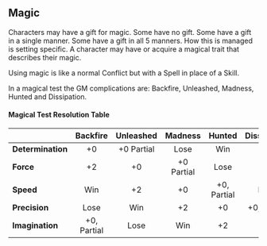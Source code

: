 ## Magic

Characters may have a gift for magic. Some have no gift. Some have a gift in a single manner. Some have a gift in all 5 manners. How this is managed is setting specific. A character may have or acquire a magical trait that describes their magic.

Using magic is like a normal Conflict but with a Spell in place of a Skill.

In a magical test the GM complications are: Backfire, Unleashed, Madness, Hunted and Dissipation.

#### Magical Test Resolution Table
||Backfire |Unleashed |Madness |Hunted |Dissipation |
|:---|:---:|:---:|:---:|:---:|:---:|
|**Determination**|+0 |+0 Partial |Lose |Win |+2 |
|**Force**|+2 |+0 |+0 Partial |Lose |Win |
|**Speed**|Win |+2 |+0 |+0, Partial |Lose |
|**Precision**|Lose |Win |+2 |+0 |+0, Partial |
|**Imagination**|+0, Partial |Lose |Win |+2 |+0 |
